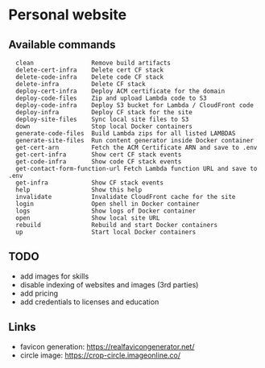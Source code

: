 # Personal website

## Available commands

```
  clean                Remove build artifacts
  delete-cert-infra    Delete cert CF stack
  delete-code-infra    Delete code CF stack
  delete-infra         Delete CF stack
  deploy-cert-infra    Deploy ACM certificate for the domain
  deploy-code-files    Zip and upload Lambda code to S3
  deploy-code-infra    Deploy S3 bucket for Lambda / CloudFront code
  deploy-infra         Deploy CF stack for the site
  deploy-site-files    Sync local site files to S3
  down                 Stop local Docker containers
  generate-code-files  Build Lambda zips for all listed LAMBDAS
  generate-site-files  Run content generator inside Docker container
  get-cert-arn         Fetch the ACM Certificate ARN and save to .env
  get-cert-infra       Show cert CF stack events
  get-code-infra       Show code CF stack events
  get-contact-form-function-url Fetch Lambda function URL and save to .env
  get-infra            Show CF stack events
  help                 Show this help
  invalidate           Invalidate CloudFront cache for the site
  login                Open shell in Docker container
  logs                 Show logs of Docker container
  open                 Show local site URL
  rebuild              Rebuild and start Docker containers
  up                   Start local Docker containers
```

## TODO

- add images for skills
- disable indexing of websites and images (3rd parties)
- add pricing
- add credentials to licenses and education

## Links

- favicon generation: https://realfavicongenerator.net/
- circle image: https://crop-circle.imageonline.co/